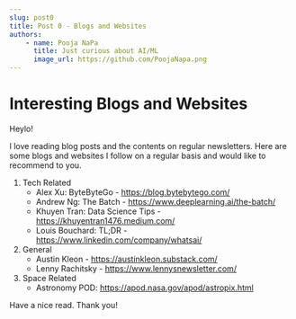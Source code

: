 ```yaml
---
slug: post0
title: Post 0 - Blogs and Websites
authors:
    - name: Pooja NaPa
      title: Just curious about AI/ML
      image_url: https://github.com/PoojaNapa.png
---
```


# Interesting Blogs and Websites

Heylo!

I love reading blog posts and the contents on regular newsletters. Here are some blogs and websites I follow on a regular basis and would like to recommend to you.
1. Tech Related
    * Alex Xu: ByteByteGo - https://blog.bytebytego.com/
    * Andrew Ng: The Batch - https://www.deeplearning.ai/the-batch/
    * Khuyen Tran: Data Science Tips - https://khuyentran1476.medium.com/
    * Louis Bouchard: TL;DR - https://www.linkedin.com/company/whatsai/
2. General
    * Austin Kleon - https://austinkleon.substack.com/
    * Lenny Rachitsky - https://www.lennysnewsletter.com/
3. Space Related
    * Astronomy POD: https://apod.nasa.gov/apod/astropix.html

Have a nice read. Thank you!